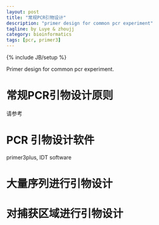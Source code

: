 ```yaml
---
layout: post
title: "常规PCR引物设计"
description: "primer design for common pcr experiment"
tagline: by Luye & zhoujj
category: bioinformatics
tags: [pcr, primer3]
---
```

{% include JB/setup %}

Primer design for common pcr experiment.

<!--more-->

# 常规PCR引物设计原则

请参考

# PCR 引物设计软件

primer3plus, IDT software

# 大量序列进行引物设计


# 对捕获区域进行引物设计


